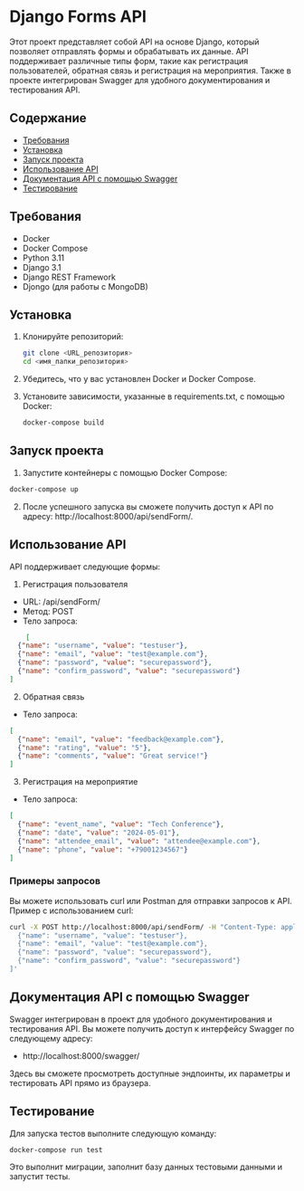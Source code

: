 # Django Forms API

Этот проект представляет собой API на основе Django, который позволяет отправлять формы и обрабатывать их данные. API поддерживает различные типы форм, такие как регистрация пользователей, обратная связь и регистрация на мероприятия. Также в проекте интегрирован Swagger для удобного документирования и тестирования API.

## Содержание

- [Требования](#требования)
- [Установка](#установка)
- [Запуск проекта](#запуск-проекта)
- [Использование API](#использование-api)
- [Документация API с помощью Swagger](#документация-api-с-помощью-swagger)
- [Тестирование](#тестирование)

## Требования

- Docker
- Docker Compose
- Python 3.11
- Django 3.1
- Django REST Framework
- Djongo (для работы с MongoDB)

## Установка

1. Клонируйте репозиторий:

   ```bash
   git clone <URL_репозитория>
   cd <имя_папки_репозитория>
   ```
2. Убедитесь, что у вас установлен Docker и Docker Compose.
3. Установите зависимости, указанные в requirements.txt, с помощью Docker:
     ```bash
   docker-compose build
    ```
## Запуск проекта

1. Запустите контейнеры с помощью Docker Compose:
```bash
docker-compose up
```
2. После успешного запуска вы сможете получить доступ к API по адресу: http://localhost:8000/api/sendForm/.

## Использование API

API поддерживает следующие формы:

1. Регистрация пользователя
- URL: /api/sendForm/
- Метод: POST
- Тело запроса:
```json
    [
  {"name": "username", "value": "testuser"},
  {"name": "email", "value": "test@example.com"},
  {"name": "password", "value": "securepassword"},
  {"name": "confirm_password", "value": "securepassword"}
]
```

2. Обратная связь
- Тело запроса:
```json
[
  {"name": "email", "value": "feedback@example.com"},
  {"name": "rating", "value": "5"},
  {"name": "comments", "value": "Great service!"}
]
```
3. Регистрация на мероприятие
- Тело запроса:
```json
[
  {"name": "event_name", "value": "Tech Conference"},
  {"name": "date", "value": "2024-05-01"},
  {"name": "attendee_email", "value": "attendee@example.com"},
  {"name": "phone", "value": "+79001234567"}
]
```

### Примеры запросов
Вы можете использовать curl или Postman для отправки запросов к API. Пример с использованием curl:
```bash
curl -X POST http://localhost:8000/api/sendForm/ -H "Content-Type: application/json" -d '[
  {"name": "username", "value": "testuser"},
  {"name": "email", "value": "test@example.com"},
  {"name": "password", "value": "securepassword"},
  {"name": "confirm_password", "value": "securepassword"}
]'
```

## Документация API с помощью Swagger
Swagger интегрирован в проект для удобного документирования и тестирования API. Вы можете получить доступ к интерфейсу Swagger по следующему адресу:
- http://localhost:8000/swagger/

Здесь вы сможете просмотреть доступные эндпоинты, их параметры и тестировать API прямо из браузера.

## Тестирование

Для запуска тестов выполните следующую команду:

```bash
docker-compose run test
```
Это выполнит миграции, заполнит базу данных тестовыми данными и запустит тесты.
